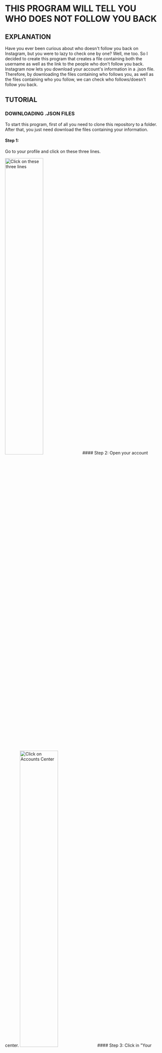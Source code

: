 # THIS PROGRAM WILL TELL YOU WHO DOES NOT FOLLOW YOU BACK
## EXPLANATION

Have you ever been curious about who doesn't follow you back on Instagram, but you were to lazy to check one by one? Well, me too. So I decided to create this program that creates a file containing both the username as well as the link to the people who don't follow you back. 
Instagram now lets you download your account's information in a .json file. Therefore, by downloading the files containing who follows you, as well as the files containing who you follow, we can check who follows/doesn't follow you back. 

## TUTORIAL
### DOWNLOADING .JSON FILES
To start this program, first of all you need to clone this repository to a folder. After that, you just need download the files containing your information.
#### Step 1:
 Go to your profile and click on these three lines. 
 
 <img src="https://github.com/DuarteCruz6/checkFollowBackInsta/blob/main/photos/photo1.JPG" alt="Click on these three lines" width="50%"/>
#### Step 2:
  Open your account center. 
  <img src="https://github.com/DuarteCruz6/checkFollowBackInsta/blob/main/photos/photo2.JPG" alt="Click on Accounts Center" width="50%"/>
#### Step 3:
  Click in "Your information and permissions". 
  <img src="https://github.com/DuarteCruz6/checkFollowBackInsta/blob/main/photos/photo3.JPG" alt="Click on Your information and permissions" width="50%"/>
#### Step 4:
  Press "Download your information". 
  <img src="https://github.com/DuarteCruz6/checkFollowBackInsta/blob/main/photos/photo4.JPG" alt="Click on Download your information" width="50%"/>
#### Step 5:
  Press "Download or transfer information". 
  <img src="https://github.com/DuarteCruz6/checkFollowBackInsta/blob/main/photos/photo5.JPG" alt="Click on Download or transfer information" width="50%"/>
#### Step 6:
  Click "Some of your information", since we only need the files containing who follows you and who you follow. 
  <img src="https://github.com/DuarteCruz6/checkFollowBackInsta/blob/main/photos/photo6.JPG" alt="Click on Some of your information" width="50%"/>
#### Step 7:
  Scroll down until you see the "Connections" sections and go ahead and tick "Followers and following". After ticking, press "Next". 
  
  <img src="https://github.com/DuarteCruz6/checkFollowBackInsta/blob/main/photos/photo7.JPG" alt="Scroll down and select Followers and following" width="50%"/>
#### Step 8:
 Select what option you prefer. For this tutorial I selected "Download to device", but either are corrected and will work 
 <img src="https://github.com/DuarteCruz6/checkFollowBackInsta/blob/main/photos/photo8.JPG" alt="Choose whatever option you desired. I choose Download to device" width="50%"/>
#### Step 9:
 Click on "Date range". 
 <img src="https://github.com/DuarteCruz6/checkFollowBackInsta/blob/main/photos/photo9.JPG" alt="Click on Date range" width="50%"/>
#### Step 10:
 Select "All time". If you select another option, the files won't contain your oldest followers and accounts you have been following for a while. Ater selecting, press "Save". 
 <img src="https://github.com/DuarteCruz6/checkFollowBackInsta/blob/main/photos/photo10.JPG" alt="Select All time" width="50%"/>
#### Step 11:
 Click "Format". After clicking, select "JSON". 
 <img src="https://github.com/DuarteCruz6/checkFollowBackInsta/blob/main/photos/photo11.JPG" alt="Click on Format" width="50%"/>
#### Step 12:
If your screen looks like this, you are good to go. Check if your "Notify" e-mail is correct, if so, click "Create files". You will receive an email from Instagram-Meta containing a link to download your files. 
<img src="https://github.com/DuarteCruz6/checkFollowBackInsta/blob/main/photos/photo12.JPG" alt="How it should look like" width="50%"/>

#### Step 13:
After receiving the email, click on "Download your information". It will open up a link from Instagram in which you are going to click on "Download". If it requests your password, type it in and press "Continue".
#### Step 14:
Save the downloaded file in the "checkFollowBack" folder. This folder now must contain the file code.py as well as the .zip file.
#### Step 15:
Unzip the file. You can delete the .zip file if your OS doesn't delete it automatically. Your checkFollowBack folder now should have the code.py file, as well as the "connections" folder inside it. If it looks like this, you are good to go. 
<img src="https://github.com/DuarteCruz6/checkFollowBackInsta/blob/main/photos/photo13.png" alt="Three lines you need to click on" width="50%"/>

### RUNNING THE PROGRAM
#### Step 1:
Open your terminal. If you are on a MacOS, open your Apps on Finder and search for Terminal. If you are in Windowns, type cmd on your search bar and click enter and "Command Prompt" shows up.
#### Step 2:
Write "cd " on the terminal and drag and drop the checkFollowBackInsta folder to your terminal. When dropped, click Enter.
#### Step 3:
Write "python ./code.py" on your terminal and click enter. If the Terminal says permission denied, then write this command "chmod +x code.py" and try again. If nothing shows up in your terminal, then everything went well. The code now created a file named peopleWhoDontFollowYouBack on the checkFollowBack folder.
#### Step 4:
The code now created a file named peopleWhoDontFollowYouBack on the checkFollowBack folder. This folder contains every username+link of the people who do not follow you back.
